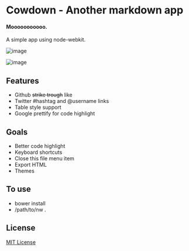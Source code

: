 # Cowdown - Another markdown app

#### Mooooooooooo.
A simple app using node-webkit.

![image](https://raw.githubusercontent.com/djalmaaraujo/cowdown/master/preview.png)

![image](https://raw.githubusercontent.com/djalmaaraujo/cowdown/master/preview2.png)

## Features
* Github ~~strike trough~~ like
* Twitter #hashtag and @username links
* Table style support
* Google prettify for code highlight

## Goals
* Better code highlight
* Keyboard shortcuts
* Close this file menu item
* Export HTML
* Themes

## To use
* bower install
* /path/to/nw .

## License

[MIT License](http://djalmaaraujo.mit-license.org)
